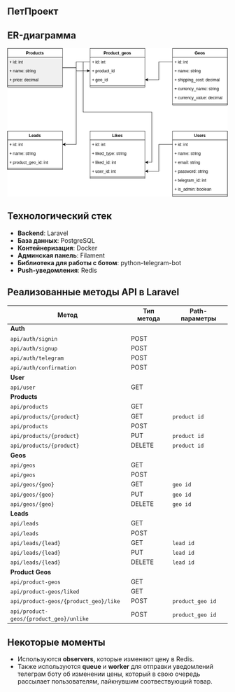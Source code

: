 ## ПетПроект

## ER-диаграмма
![ER-диаграмма](./Er.png?raw=true "ER-диаграмма")

## Технологический стек
- **Backend**: Laravel
- **База данных**: PostgreSQL
- **Контейнеризация**: Docker
- **Админская панель**: Filament
- **Библиотека для работы с ботом**: python-telegram-bot
- **Push-уведомления**: Redis

## Реализованные методы API в Laravel
| Метод                   | Тип метода | Path-параметры |
|-------------------------|------------|----------------|
| **Auth**                |            |                |
| `api/auth/signin`       | POST       |                |
| `api/auth/signup`       | POST       |                |
| `api/auth/telegram`     | POST       |                |
| `api/auth/confirmation` | POST       |                |
| **User**               |            |                |
| `api/user`             | GET        |                |
| **Products**           |            |                |
| `api/products`         | GET        |                |
| `api/products/{product}` | GET      | `product id`    |
| `api/products`         | POST       |                |
| `api/products/{product}` | PUT      | `product id`    |
| `api/products/{product}` | DELETE   | `product id`    |
| **Geos**               |            |                |
| `api/geos`             | GET        |                |
| `api/geos`             | POST       |                |
| `api/geos/{geo}`       | GET        | `geo id`        |
| `api/geos/{geo}`       | PUT        | `geo id`        |
| `api/geos/{geo}`       | DELETE     | `geo id`        |
| **Leads**              |            |                |
| `api/leads`            | GET        |                |
| `api/leads`            | POST       |                |
| `api/leads/{lead}`     | GET        | `lead id`       |
| `api/leads/{lead}`     | PUT        | `lead id`       |
| `api/leads/{lead}`     | DELETE     | `lead id`       |
| **Product Geos**       |            |                |
| `api/product-geos`     | GET        |                |
| `api/product-geos/liked` | GET      |                |
| `api/product-geos/{product_geo}/like` | POST | `product_geo id` |
| `api/product-geos/{product_geo}/unlike` | POST | `product_geo id` |

## Некоторые моменты
- Используются **observers**, которые изменяют цену в Redis.
- Также используются **queue** и **worker** для отправки уведомлений телеграм боту об изменении цены, который в свою очередь рассылает пользователям, лайкнувшим соотвествующий товар.
